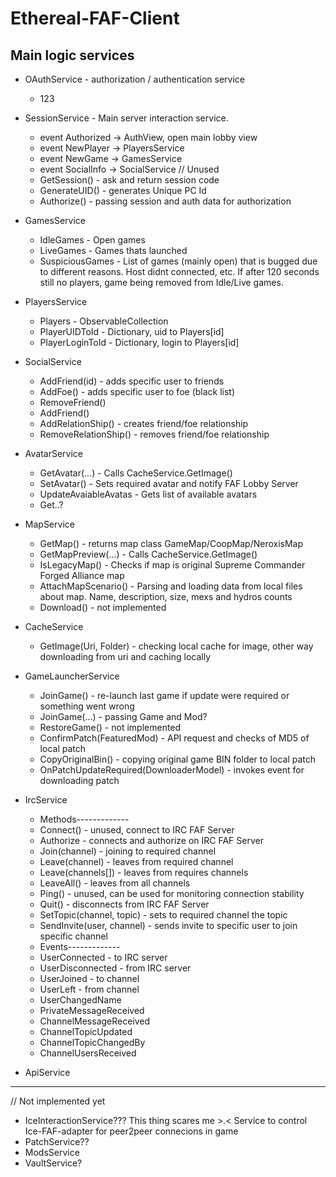 # Ethereal-FAF-Client

Main logic services
-
- OAuthService - authorization / authentication service
  - 123

- SessionService - Main server interaction service.
  - event <bool> Authorized -> AuthView, open main lobby view
  - event <PlayerInfoMessage> NewPlayer -> PlayersService
  - event <GameInfoMessage> NewGame -> GamesService
  - event <SocialMessage> SocialInfo -> SocialService // Unused
  - GetSession() - ask and return session code
  - GenerateUID() - generates Unique PC Id
  - Authorize() - passing session and auth data for authorization

- GamesService
  - IdleGames - Open games
  - LiveGames - Games thats launched
  - SuspiciousGames - List of games (mainly open) that is bugged due to different reasons. Host didnt connected, etc. If after 120 seconds still no players, game being removed from Idle/Live games. 

- PlayersService
  - Players - ObservableCollection
  - PlayerUIDToId - Dictionary, uid to Players[id]
  - PlayerLoginToId - Dictionary, login to Players[id]

- SocialService
  - AddFriend(id) - adds specific user to friends
  - AddFoe() - adds specific user to foe (black list)
  - RemoveFriend()
  - AddFriend()
  - AddRelationShip() - creates friend/foe relationship
  - RemoveRelationShip() - removes friend/foe relationship

- AvatarService
  - GetAvatar(...) - Calls CacheService.GetImage()
  - SetAvatar() - Sets required avatar and notify FAF Lobby Server
  - UpdateAvaiableAvatas - Gets list of available avatars
  - Get..?

- MapService
  - GetMap() - returns map class GameMap/CoopMap/NeroxisMap
  - GetMapPreview(...) - Calls CacheService.GetImage()
  - IsLegacyMap() - Checks if map is original Supreme Commander Forged Alliance map
  - AttachMapScenario() - Parsing and loading data from local files about map. Name, description, size, mexs and hydros counts
  - Download() - not implemented

- CacheService
  - GetImage(Uri, Folder) - checking local cache for image, other way downloading from uri and caching locally

- GameLauncherService
  - JoinGame() - re-launch last game if update were required or something went wrong
  - JoinGame(...) - passing Game and Mod?
  - RestoreGame() - not implemented
  - ConfirmPatch(FeaturedMod) - API request and checks of MD5 of local patch
  - CopyOriginalBin() - copying original game BIN folder to local patch
  - OnPatchUpdateRequired(DownloaderModel) - invokes event for downloading patch

- IrcService
  - Methods-------------
  - Connect() - unused, connect to IRC FAF Server
  - Authorize - connects and authorize on IRC FAF Server
  - Join(channel) - joining to required channel
  - Leave(channel) - leaves from required channel
  - Leave(channels[]) - leaves from requires channels
  - LeaveAll() - leaves from all channels
  - Ping() - unused, can be used for monitoring connection stability
  - Quit() - disconnects from IRC FAF Server
  - SetTopic(channel, topic) - sets to required channel the topic
  - SendInvite(user, channel) - sends invite to specific user to join specific channel
  - Events-------------
  - UserConnected - to IRC server
  - UserDisconnected - from IRC server
  - UserJoined - to channel
  - UserLeft - from channel
  - UserChangedName
  - PrivateMessageReceived
  - ChannelMessageReceived
  - ChannelTopicUpdated
  - ChannelTopicChangedBy
  - ChannelUsersReceived

- ApiService

----
// Not implemented yet

- IceInteractionService??? This thing scares me >.< Service to control Ice-FAF-adapter for peer2peer connecions in game
- PatchService??
- ModsService
- VaultService?
